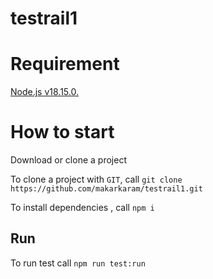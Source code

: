 # testrail1

# Requirement

[Node.js v18.15.0.](https://nodejs.org/en/blog/release/v18.15.0)

# How to start

Download or clone a project

To clone a project with `GIT`, call `git clone https://github.com/makarkaram/testrail1.git `

To install dependencies , call `npm i`

## Run

To run test call `npm run test:run`


